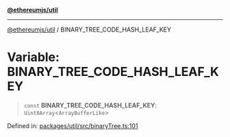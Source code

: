 [**@ethereumjs/util**](../README.md)

***

[@ethereumjs/util](../README.md) / BINARY\_TREE\_CODE\_HASH\_LEAF\_KEY

# Variable: BINARY\_TREE\_CODE\_HASH\_LEAF\_KEY

> `const` **BINARY\_TREE\_CODE\_HASH\_LEAF\_KEY**: `Uint8Array`\<`ArrayBufferLike`\>

Defined in: [packages/util/src/binaryTree.ts:101](https://github.com/ethereumjs/ethereumjs-monorepo/blob/master/packages/util/src/binaryTree.ts#L101)

